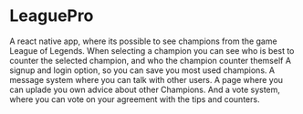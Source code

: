 # LeaguePro

A react native app, where its possible to see champions from the game League of Legends. When selecting a champion you can see who is best to counter the selected champion, and who the champion counter themself
A signup and login option, so you can save you most used champions.
A message system where you can talk with other users.
A page where you can uplade you own advice about other Champions. 
And a vote system, where you can vote on your agreement with the tips and counters. 
